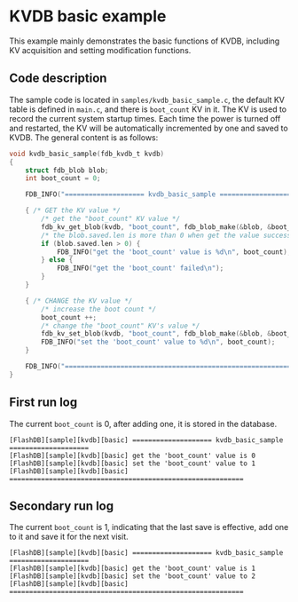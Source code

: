 # KVDB basic example

This example mainly demonstrates the basic functions of KVDB, including KV acquisition and setting modification functions.

## Code description

The sample code is located in `samples/kvdb_basic_sample.c`, the default KV table is defined in `main.c`, and there is `boot_count` KV in it. The KV is used to record the current system startup times. Each time the power is turned off and restarted, the KV will be automatically incremented by one and saved to KVDB. The general content is as follows:

```C
void kvdb_basic_sample(fdb_kvdb_t kvdb)
{
    struct fdb_blob blob;
    int boot_count = 0;

    FDB_INFO("==================== kvdb_basic_sample ====================\n");

    { /* GET the KV value */
        /* get the "boot_count" KV value */
        fdb_kv_get_blob(kvdb, "boot_count", fdb_blob_make(&blob, &boot_count, sizeof(boot_count)));
        /* the blob.saved.len is more than 0 when get the value successful */
        if (blob.saved.len > 0) {
            FDB_INFO("get the 'boot_count' value is %d\n", boot_count);
        } else {
            FDB_INFO("get the 'boot_count' failed\n");
        }
    }

    { /* CHANGE the KV value */
        /* increase the boot count */
        boot_count ++;
        /* change the "boot_count" KV's value */
        fdb_kv_set_blob(kvdb, "boot_count", fdb_blob_make(&blob, &boot_count, sizeof(boot_count)));
        FDB_INFO("set the 'boot_count' value to %d\n", boot_count);
    }

    FDB_INFO("===========================================================\n");
}
```

## First run log

The current `boot_count` is 0, after adding one, it is stored in the database.

```
[FlashDB][sample][kvdb][basic] ==================== kvdb_basic_sample ====================
[FlashDB][sample][kvdb][basic] get the 'boot_count' value is 0
[FlashDB][sample][kvdb][basic] set the 'boot_count' value to 1
[FlashDB][sample][kvdb][basic] ===========================================================
```

## Secondary run log

The current `boot_count` is 1, indicating that the last save is effective, add one to it and save it for the next visit.

```
[FlashDB][sample][kvdb][basic] ==================== kvdb_basic_sample ====================
[FlashDB][sample][kvdb][basic] get the 'boot_count' value is 1
[FlashDB][sample][kvdb][basic] set the 'boot_count' value to 2
[FlashDB][sample][kvdb][basic] ===========================================================
```
